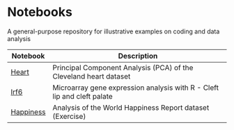 # Notebooks

A general-purpose repository for illustrative examples on coding and data analysis

| Notebook | Description |
| --- | --- |
| [Heart](Heart) | Principal Component Analysis (PCA) of the Cleveland heart dataset | 
| [Irf6](Irf6) | Microarray gene expression analysis with R - Cleft lip and cleft palate |
| [Happiness](Happiness) | Analysis of the World Happiness Report dataset (Exercise) |
